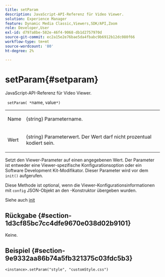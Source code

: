 ```yaml
---
title: setParam
description: JavaScript-API-Referenz für Video Viewer.
solution: Experience Manager
feature: Dynamic Media Classic,Viewers,SDK/API,Zoom
role: Developer,User
exl-id: d797a8be-582e-46f4-9068-db1d2757970d
source-git-commit: ec2a15e2e76bae5da4fbabc9b6912b12dc080f66
workflow-type: tm+mt
source-wordcount: '80'
ht-degree: 2%

---
```


# setParam{#setparam}

JavaScript-API-Referenz für Video Viewer.

` setParam( *`name, value`*)`

<table id="table_896DFF34A68A403DB93A6D597461A573"> 
 <tbody> 
  <tr> 
   <td colname="col1"> <p> <span class="codeph"> <span class="varname"> Name </span> </span> </p> </td> 
   <td colname="col2"> <p> <span class="codeph"> {string} </span> Parametername. </p> </td> 
  </tr> 
  <tr> 
   <td colname="col1"> <p> <span class="codeph"> <span class="varname"> Wert </span> </span> </p> </td> 
   <td colname="col2"> <p> <span class="codeph"> {string} </span> Parameterwert. Der Wert darf nicht prozentual kodiert sein. </p> </td> 
  </tr> 
 </tbody> 
</table>

Setzt den Viewer-Parameter auf einen angegebenen Wert. Der Parameter ist entweder eine Viewer-spezifische Konfigurationsoption oder ein Software Development Kit-Modifikator. Dieser Parameter wird vor dem `init()` aufgerufen.

Diese Methode ist optional, wenn die Viewer-Konfigurationsinformationen mit `config` JSON-Objekt an den -Konstruktor übergeben wurden.

Siehe auch [init](../../../c-html5-s7-aem-asset-viewers/c-html5-20-zoom-viewer-about/c-html5-20-zoom-viewer-javascriptapiref/r-html5-zoom-viewer-20-javascriptapiref-init.md#reference-aee94dd92a28410784f7a1792e28683b)

## Rückgabe {#section-1d3cf85bc7cc4dfe9670e038d02b9101}

Keine.

## Beispiel {#section-9e9332aa86b74a5fb321375c03fdc5b3}

```
<instance>.setParam("style", "customStyle.css")
```
